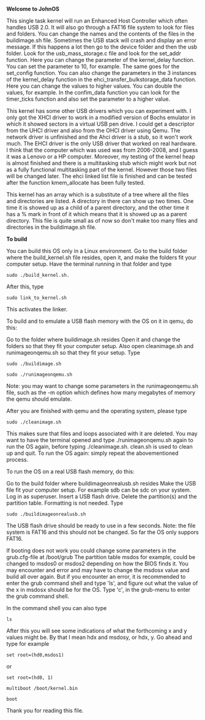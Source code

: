 **Welcome to JohnOS**

This single task kernel will run an Enhanced Host Controller which often handles USB 2.0.
It will also go through a FAT16 file system to look for files and folders. You can change the
names and the contents of the files in the buildimage.sh file. Sometimes the USB stack
will crash and display an error message. If this happens a lot then go to the device folder
and then the usb folder. Look for the usb\_mass\_storage.c file and look for the set_addr
function. Here you can change the parameter of the kernel_delay function. You can set
the parameter to 10, for example. The same goes for the set_config function. You can also
change the parameters in the 3 instances of the kernel_delay function in the 
ehci\_transfer\_bulkstorage_data function. Here you can change the values to higher values.
You can double the values, for example. In the confim_data function you can look for the 
timer_ticks function and also set the parameter to a higher value.

This kernel has some other USB drivers which you can experiment with. I only got the XHCI
driver to work in a modified version of Bochs emulator in which it showed sectors in a
virtual USB pen drive. I could get a descriptor from the UHCI driver and also from the
OHCI driver using Qemu. The network driver is unfinished and the Ahci driver is a stub, so
it won't work much. The EHCI driver is the only USB driver that worked on real hardware.
I think that the computer which was used was from 2006-2008, and I guess it was a 
Lenovo or a HP computer.
Moreover, my testing of the kernel heap is almost finished and there is a multitasking
stub which might work but not as a fully functional multitasking part of the kernel.
However those two files will be changed later.
The ehci linked list file is finished and can be tested after the function kmem_allocate
has been fully tested. 

This kernel has an array which is a substitute of a tree where all the files and
directories are listed. A directory in there can show up two times. One time it is
showed up as a child of a parent directory, and the other time it has a % mark in
front of it which means that it is showed up as a parent directory. This file is
quite small as of now so don't make too many files and directories in the 
buildimage.sh file. 
 
**To build**

You can build this OS only in a Linux environment.
Go to the build folder where the build_kernel.sh file resides, open it, and
make the folders fit your computer setup.
Have the terminal running in that folder and type 

`sudo ./build_kernel.sh.`

After this, type 

`sudo link_to_kernel.sh` 

This activates the linker.


To build and to emulate a USB flash memory with the OS on it in qemu, 
do this:

Go to the folder where buildimage.sh resides
Open it and change the folders so that they fit your computer setup.
Also open cleanimage.sh and runimageonqemu.sh so that they fit your setup.
Type 

`sudo ./buildimage.sh`

`sudo ./runimageonqemu.sh`

Note: you may want to change some parameters in the runimageonqemu.sh file,
such as the -m option which defines how many megabytes of memory
the qemu should emulate.

After you are finished with qemu and the operating system, please type

`sudo ./cleanimage.sh` 

This makes sure that files and loops associated with it are deleted.
You may want to have the terminal opened and type ./runimageonqemu.sh again to 
run the OS again, before typing ./cleanimage.sh. 
clean.sh is used to clean up and quit.
To run the OS again: simply repeat the abovementioned process.


To run the OS on a real USB flash memory, do this:

Go to the build folder where buildimageonrealusb.sh resides
Make the USB file fit your computer setup. For example sdb can be
sdc on your system.
Log in as superuser.
Insert a USB flash drive.
Delete the partition(s) and the partition table. Formatting is not needed.
Type 

`sudo ./buildimageonrealusb.sh` 

The USB flash drive should be ready to use in a few seconds.
Note: the file system is FAT16 and this should not be changed. So far the OS only suppors FAT16.

If booting does not work you could change some parameters in the grub.cfg-file at /boot/grub
The partition table msdos for example, could be changed to msdos0 or msdos2 depending
on how the BIOS finds it. You may encounter and error and may have to change the msdosx value and
build all over again. But if you encounter an error, it is recommended to enter the grub command shell
and type 'ls', and figure out what the value of the x in msdosx should be for the OS.
Type 'c', in the grub-menu to enter the grub command shell.

In the command shell you can also type

`ls`

After this you will see some indications of what the forthcoming x and y values might be.
By that I mean hdx and msdosy, or hdx, y.
Go ahead and type for example

`set root=(hd0,msdos1)` 

or 

`set root=(hd0, 1)`

`multiboot /boot/kernel.bin`

`boot`

Thank you for reading this file.
